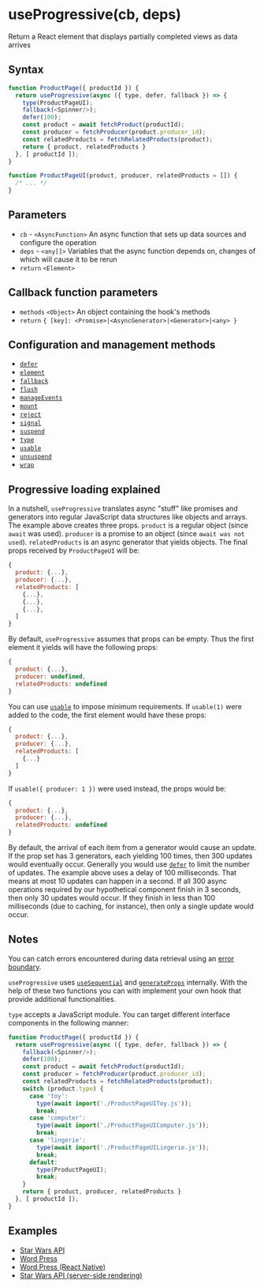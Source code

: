 # useProgressive(cb, deps)

Return a React element that displays partially completed views as data arrives

## Syntax

```js
function ProductPage({ productId }) {
  return useProgressive(async ({ type, defer, fallback }) => {
    type(ProductPageUI);
    fallback(<Spinner/>);
    defer(100);
    const product = await fetchProduct(productId);
    const producer = fetchProducer(product.producer_id);
    const relatedProducts = fetchRelatedProducts(product);
    return { product, relatedProducts }
  }, [ productId ]);
}

function ProductPageUI(product, producer, relatedProducts = []) {
  /* ... */
}
```

## Parameters

* `cb` - `<AsyncFunction>` An async function that sets up data sources and configure the operation
* `deps` - `<any[]>` Variables that the async function depends on, changes of which will cause it to be rerun
* `return` `<Element>`

## Callback function parameters

* `methods` `<Object>` An object containing the hook's methods
* `return` `{ [key]: <Promise>|<AsyncGenerator>|<Generator>|<any> }`

## Configuration and management methods

* [`defer`](./defer.md)
* [`element`](./element.md)
* [`fallback`](./fallback.md)
* [`flush`](./flush.md)
* [`manageEvents`](./manageEvents.md)
* [`mount`](./mount.md)
* [`reject`](./reject.md)
* [`signal`](./signal.md)
* [`suspend`](./suspend.md)
* [`type`](./type.md)
* [`usable`](./usable.md)
* [`unsuspend`](./unsuspend.md)
* [`wrap`](./wrap.md)

## Progressive loading explained

In a nutshell, `useProgressive` translates async "stuff" like promises and generators into regular JavaScript data 
structures like objects and arrays. The example above creates three props. `product` is a regular object (since
`await` was used). `producer` is a promise to an object (since `await was not used`). `relatedProducts` is an async
generator that yields objects. The final props received by `ProductPageUI` will be:

```js
{
  product: {...},
  producer: {...},
  relatedProducts: [
    {...},
    {...},
    {...},
  ]
}
```

By default, `useProgressive` assumes that props can be empty. Thus the first element it yields will have the following
props:

```js
{
  product: {...},
  producer: undefined,
  relatedProducts: undefined
}
```

You can use [`usable`](./usable.md) to impose minimum requirements. If `usable(1)` were added to the code, the first
element would have these props:

```js
{
  product: {...},
  producer: {...},
  relatedProducts: [
    {...}
  ]
}
```

If `usable({ producer: 1 })` were used instead, the props would be:

```js
{
  product: {...},
  producer: {...},
  relatedProducts: undefined
}
```

By default, the arrival of each item from a generator would cause an update. If the prop set has 3 generators, each
yielding 100 times, then 300 updates would eventually occur. Generally you would use [`defer`](./defer.md) to limit
the number of updates. The example above uses a delay of 100 milliseconds. That means at most 10 updates can happen
in a second. If all 300 async operations required by our hypothetical component finish in 3 seconds, then only 30
updates would occur. If they finish in less than 100 milliseconds (due to caching, for instance), then only a single
update would occur.

## Notes

You can catch errors encountered during data retrieval using an [error boundary](https://reactjs.org/docs/error-boundaries.html).

`useProgressive` uses [`useSequential`](./useSequential.md) and [`generateProps`](./generateProps.md) internally. With the help of
these two functions you can with implement your own hook that provide additional functionalities.

`type` accepts a JavaScript module. You can target different interface components in the following manner:

```js
function ProductPage({ productId }) {
  return useProgressive(async ({ type, defer, fallback }) => {
    fallback(<Spinner/>);
    defer(100);
    const product = await fetchProduct(productId);
    const producer = fetchProducer(product.producer_id);
    const relatedProducts = fetchRelatedProducts(product);
    switch (product.type) {
      case 'toy':
        type(await import('./ProductPageUIToy.js'));
        break;
      case 'computer':
        type(await import('./ProductPageUIComputer.js'));
        break;
      case 'lingerie':
        type(await import('./ProductPageUILingerie.js'));
        break;
      default:
        type(ProductPageUI);
        break;
    }
    return { product, producer, relatedProducts }
  }, [ productId ]);
}
```

## Examples

* [Star Wars API](../examples/swapi/README.md)
* [Word Press](../examples/wordpress.md)
* [Word Press (React Native)](../examples/wordpress-react-native.md)
* [Star Wars API (server-side rendering)](../examples/swapi-ssr/README.md)
